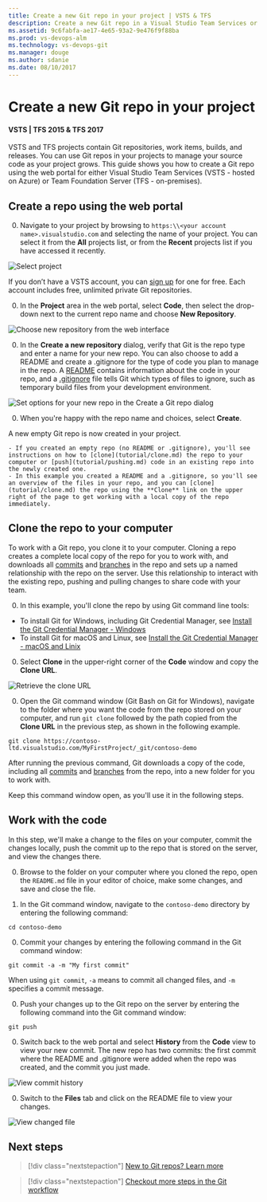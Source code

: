 ```yaml
---
title: Create a new Git repo in your project | VSTS & TFS
description: Create a new Git repo in a Visual Studio Team Services or Team Foundation Server Project
ms.assetid: 9c6fabfa-ae17-4e65-93a2-9e476f9f88ba
ms.prod: vs-devops-alm
ms.technology: vs-devops-git
ms.manager: douge
ms.author: sdanie
ms.date: 08/10/2017
---
```


# Create a new Git repo in your project

#### VSTS | TFS 2015 & TFS 2017 

VSTS and TFS projects contain Git repositories, work items, builds, and releases. You can use Git repos in your projects to manage your source code as your project grows. This guide shows you how to create a Git repo using the web portal for either Visual Studio Team Services (VSTS - hosted on Azure) or Team Foundation Server (TFS - on-premises).

## Create a repo using the web portal 

0. Navigate to your project by browsing to `https:\\<your account name>.visualstudio.com` and selecting the name of your project. You can select it from the **All** projects list, or from the **Recent** projects list if you have accessed it recently.

  ![Select project](_img/repo-mgmt/select-vsts-project.png) 
  
  If you don’t have a VSTS account, you can [sign up](../accounts/create-account-with-work-school.md) for one for free. Each account includes free, unlimited private Git repositories.

0. In the **Project** area in the web portal, select **Code**, then select the drop-down next to the current repo name and choose **New Repository**.

  ![Choose new repository from the web interface](_img/repo-mgmt/create-vsts-repo.png)    

0. In the **Create a new repository** dialog, verify that Git is the repo type and enter a name for your new repo. You can also choose to add a README and create a .gitignore for the type of code you plan to manage in the repo. A [README](create-a-readme.md) contains information about the code in your repo, and a [.gitignore](./tutorial/ignore-files.md) file tells Git which types of files to ignore, such as temporary build files from your development environment.

  ![Set options for your new repo in the Create a Git repo dialog](_img/repo-mgmt/create-a-new-repository.png)

0. When you're happy with the repo name and choices, select **Create**.

  A new empty Git repo is now created in your project. 

    - If you created an empty repo (no README or .gitignore), you'll see instructions on how to [clone](tutorial/clone.md) the repo to your computer or [push](tutorial/pushing.md) code in an existing repo into the newly created one.
    - In this example you created a README and a .gitignore, so you'll see an overview of the files in your repo, and you can [clone](tutorial/clone.md) the repo using the **Clone** link on the upper right of the page to get working with a local copy of the repo immediately. 

## Clone the repo to your computer

To work with a Git repo, you clone it to your computer. Cloning a repo creates a complete local copy of the repo for you to work with, and downloads all [commits](./tutorial/commits.md) and [branches](./tutorial/branches.md) in the repo and sets up a named relationship with the repo on the server. Use this relationship to interact with the existing repo, pushing and pulling changes to share code with your team.

0. In this example, you'll clone the repo by using Git command line tools:

  - To install Git for Windows, including Git Credential Manager, see [Install the Git Credential Manager - Windows](set-up-credential-managers.md#windows)
  - To install Git for macOS and Linux, see [Install the Git Credential Manager - macOS and Linix](set-up-credential-managers.md#macos-and-linux)

0. Select **Clone** in the upper-right corner of the **Code** window and copy the **Clone URL**.

  ![Retrieve the clone URL](_img/repo-mgmt/clone-git-repo.png)

0. Open the Git command window (Git Bash on Git for Windows), navigate to the folder where you want the code from the repo stored on your computer, and run `git clone` followed by the path copied from the **Clone URL** in the previous step, as shown in the following example.

  ```
  git clone https://contoso-ltd.visualstudio.com/MyFirstProject/_git/contoso-demo
  ```
  After running the previous command, Git downloads a copy of the code, including all [commits](./tutorial/commits.md) and [branches](./tutorial/branches.md) from the repo, into a new folder for you to work with.

  Keep this command window open, as you'll use it in the following steps.

## Work with the code

In this step, we'll make a change to the files on your computer, commit the changes locally, push the commit up to the repo that is stored on the server, and view the changes there.

0. Browse to the folder on your computer where you cloned the repo, open the `README.md` file in your editor of choice, make some changes, and save and close the file.

0. In the Git command window, navigate to the `contoso-demo` directory by entering the following command: 

  ```
  cd contoso-demo
  ```

0. Commit your changes by entering the following command in the Git command window:

  ```
  git commit -a -m "My first commit"
  ```

  When using `git commit`, `-a` means to commit all changed files, and `-m` specifies a commit message.

0. Push your changes up to the Git repo on the server by entering the following command into the Git command window:

  ```
  git push
  ```

0. Switch back to the web portal and select **History** from the **Code** view to view your new commit. The new repo has two commits: the first commit where the README and .gitignore were added when the repo was created, and the commit you just made.

  ![View commit history](_img/repo-mgmt/commit-push.png)

0. Switch to the **Files** tab and click on the README file to view your changes.

  ![View changed file](_img/repo-mgmt/readme-changed-file.png)  

## Next steps

> [!div class="nextstepaction"]
> [New to Git repos? Learn more](https://www.visualstudio.com/learn/set-up-a-git-repository/)

> [!div class="nextstepaction"]
> [Checkout more steps in the Git workflow](gitquickstart.md)